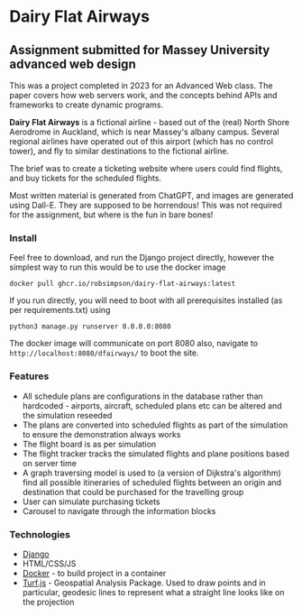 # Dairy Flat Airways
## Assignment submitted for Massey University advanced web design

This was a project completed in 2023 for an Advanced Web class. The paper covers how web servers work, and the concepts behind APIs and frameworks to create dynamic programs.

**Dairy Flat Airways** is a fictional airline - based out of the (real) North Shore Aerodrome in Auckland, which is near Massey's albany campus. Several regional airlines have operated out of this airport (which has no control tower), and fly to similar destinations to the fictional airline.

The brief was to create a ticketing website where users could find flights, and buy tickets for the scheduled flights.

Most written material is generated from ChatGPT, and images are generated using Dall-E. They are supposed to be horrendous! This was not required for the assignment, but where is the fun in bare bones!

### Install

Feel free to download, and run the Django project directly, however the simplest way to run this would be to use the docker image

`docker pull ghcr.io/robsimpson/dairy-flat-airways:latest`

If you run directly, you will need to boot with all prerequisites installed (as per requirements.txt) using

`python3 manage.py runserver 0.0.0.0:8080`

The docker image will communicate on port 8080 also, navigate to `http://localhost:8080/dfairways/` to boot the site.

### Features

- All schedule plans are configurations in the database rather than hardcoded - airports, aircraft, scheduled plans etc can be altered and the simulation reseeded
- The plans are converted into scheduled flights as part of the simulation to ensure the demonstration always works
- The flight board is as per simulation
- The flight tracker tracks the simulated flights and plane positions based on server time
- A graph traversing model is used to (a version of Dijkstra's algorithm) find all possible itineraries of scheduled flights between an origin and destination that could be purchased for the travelling group
- User can simulate purchasing tickets
- Carousel to navigate through the information blocks

### Technologies

- <a href="https://www.djangoproject.com/">Django</a>
- HTML/CSS/JS
- <a href="https://www.docker.com/">Docker</a> - to build project in a container
- <a href="https://turfjs.org/">Turf.js</a> - Geospatial Analysis Package. Used to draw points and in particular, geodesic lines to represent what a straight line looks like on the projection

